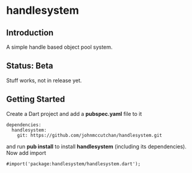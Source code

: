 # handlesystem #

## Introduction ##
A simple handle based object pool system.

## Status: Beta ##
Stuff works, not in release yet.

## Getting Started ##
Create a Dart project and add a **pubspec.yaml** file to it

```
dependencies:
  handlesystem:
    git: https://github.com/johnmccutchan/handlesystem.git
```
and run **pub install** to install **handlesystem** (including its dependencies). Now add import

```
#import('package:handlesystem/handlesystem.dart');
```


